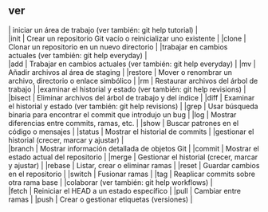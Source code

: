 
## ver
| iniciar un área de trabajo (ver también: git help tutorial)	|		
|init	|	Crear un repositorio Git vacío o reinicializar uno existente	|
|clone	|	Clonar un repositorio en un nuevo directorio	|
|trabajar en cambios actuales (ver también: git help everyday)	|		
|add	|	Trabajar en cambios actuales (ver también: git help everyday)	|
|mv	|	Añadir archivos al área de staging	|
|restore	|	Mover o renombrar un archivo, directorio o enlace simbólico	|
|rm	|	Restaurar archivos del árbol de trabajo	|
|examinar el historial y estado (ver también: git help revisions)	|		
|bisect	|	Eliminar archivos del árbol de trabajo y del índice	|
|diff	|	Examinar el historial y estado (ver también: git help revisions)	|
|grep	|	Usar búsqueda binaria para encontrar el commit que introdujo un bug	|
|log	|	Mostrar diferencias entre commits, ramas, etc.	|
|show	|	Buscar patrones en el código o mensajes	|
|status	|	Mostrar el historial de commits	|
|gestionar el historial (crecer, marcar y ajustar)	|		
|branch	|	Mostrar información detallada de objetos Git	|
|commit	|	Mostrar el estado actual del repositorio	|
|merge	|	Gestionar el historial (crecer, marcar y ajustar)	|
|rebase	|	Listar, crear o eliminar ramas	|
|reset	|	Guardar cambios en el repositorio	|
|switch	|	Fusionar ramas	|
|tag	|	Reaplicar commits sobre otra rama base	|
|colaborar (ver también: git help workflows)	|		
|fetch	|	Reiniciar el HEAD a un estado específico	|
|pull	|	Cambiar entre ramas	|
|push	|	Crear o gestionar etiquetas (versiones)	|

